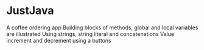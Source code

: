 # JustJava
A coffee ordering app
Building blocks of methods, global and local variables are illustrated
Using strings, string literal and concatenations
Value increment and decrement using a buttons
